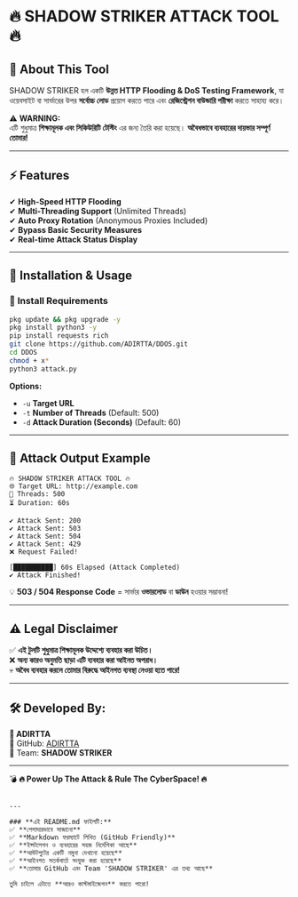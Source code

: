 
# 🔥 SHADOW STRIKER ATTACK TOOL 🔥

## 📌 About This Tool
SHADOW STRIKER হল একটি **উন্নত HTTP Flooding & DoS Testing Framework**, যা ওয়েবসাইট বা সার্ভারের উপর **সর্বোচ্চ লোড** প্রয়োগ করতে পারে এবং **রেজিস্ট্রেশন বাউন্ডারি পরীক্ষা** করতে সাহায্য করে।

⚠ **WARNING:**  
এটি শুধুমাত্র **শিক্ষামূলক এবং সিকিউরিটি টেস্টিং** এর জন্য তৈরি করা হয়েছে। **অবৈধভাবে ব্যবহারের দায়ভার সম্পূর্ণ তোমার!**

---

## ⚡ Features
✔ **High-Speed HTTP Flooding**  
✔ **Multi-Threading Support** (Unlimited Threads)  
✔ **Auto Proxy Rotation** (Anonymous Proxies Included)  
✔ **Bypass Basic Security Measures**  
✔ **Real-time Attack Status Display**  

---

## 📌 Installation & Usage
### 🔹 **Install Requirements**
```bash
pkg update && pkg upgrade -y
pkg install python3 -y
pip install requests rich
git clone https://github.com/ADIRTTA/DDOS.git
cd DDOS
chmod + x*
python3 attack.py
```
**Options:**  
- `-u` **Target URL**  
- `-t` **Number of Threads** (Default: 500)  
- `-d` **Attack Duration (Seconds)** (Default: 60)  

---

## 📌 Attack Output Example
```shell
🔥 SHADOW STRIKER ATTACK TOOL 🔥
🌐 Target URL: http://example.com
🚀 Threads: 500
⏳ Duration: 60s

✔ Attack Sent: 200
✔ Attack Sent: 503
✔ Attack Sent: 504
✔ Attack Sent: 429
❌ Request Failed!

[██████████] 60s Elapsed (Attack Completed)
✔ Attack Finished!
```
💡 **503 / 504 Response Code** = সার্ভার **ওভারলোড** বা **ডাউন** হওয়ার সম্ভাবনা!  

---

## ⚠ Legal Disclaimer
✅ **এই টুলটি শুধুমাত্র শিক্ষামূলক উদ্দেশ্যে ব্যবহার করা উচিত।**  
❌ **অন্য কারও অনুমতি ছাড়া এটি ব্যবহার করা আইনত অপরাধ।**  
💀 **অবৈধ ব্যবহার করলে তোমার বিরুদ্ধে আইনগত ব্যবস্থা নেওয়া হতে পারে!**  

---

## 🛠 Developed By:
**👤 ADIRTTA**  
📂 GitHub: [ADIRTTA](https://github.com/ADIRTTA)  
📂 Team: **SHADOW STRIKER**  

---

💣 **🔥 Power Up The Attack & Rule The CyberSpace! 🔥**
```

---

### **এই README.md ফাইলটি:**  
✅ **পেশাদারভাবে সাজানো**  
✅ **Markdown ফরম্যাটে লিখিত (GitHub Friendly)**  
✅ **ইন্সটলেশন ও ব্যবহারের সহজ নির্দেশিকা আছে**  
✅ **আউটপুটের একটি নমুনা দেখানো হয়েছে**  
✅ **আইনগত সতর্কবার্তা সংযুক্ত করা হয়েছে**  
✅ **তোমার GitHub এবং Team 'SHADOW STRIKER' এর তথ্য আছে**  

তুমি চাইলে এটাতে **আরও কাস্টমাইজেশন** করতে পারো!
